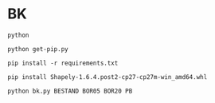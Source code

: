 # BK

`python`

`python get-pip.py`

`pip install -r requirements.txt`

`pip install Shapely‑1.6.4.post2‑cp27‑cp27m‑win_amd64.whl`

`python bk.py BESTAND BOR05 BOR20 PB`
